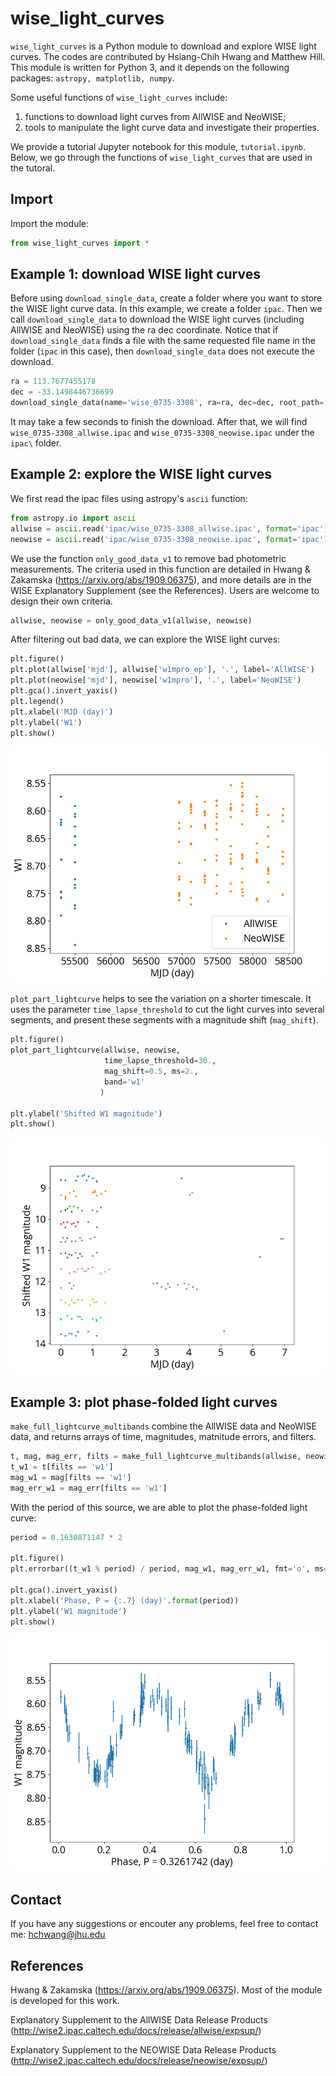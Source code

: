 # wise_light_curves
`wise_light_curves` is a Python module to download and explore WISE light curves. The codes are contributed by Hsiang-Chih Hwang and Matthew Hill. This module is written for Python 3, and it depends on the following packages: `astropy, matplotlib, numpy`. 

Some useful functions of `wise_light_curves` include:
1. functions to download light curves from AllWISE and NeoWISE;
2. tools to manipulate the light curve data and investigate their properties.

We provide a tutorial Jupyter notebook for this module, `tutorial.ipynb`. Below, we go through the functions of `wise_light_curves` that are used in the tutoral.

## Import

Import the module:

```python
from wise_light_curves import *
```

## Example 1: download WISE light curves

Before using `download_single_data`, create a folder where you want to store the WISE light curve data. In this example, we create a folder `ipac`. Then we call `download_single_data` to download the WISE light curves (including AllWISE and NeoWISE) using the ra dec coordinate. Notice that if `download_single_data` finds a file with the same requested file name in the folder (`ipac` in this case), then `download_single_data` does not execute the download. 

```python
ra = 113.7677455178
dec = -33.1498446736699
download_single_data(name='wise_0735-3308', ra=ra, dec=dec, root_path='ipac/', radius=2.)
```

It may take a few seconds to finish the download. After that, we will find `wise_0735-3308_allwise.ipac` and `wise_0735-3308_neowise.ipac` under the `ipac\` folder.


## Example 2: explore the WISE light curves

We first read the ipac files using astropy's `ascii` function:
```python
from astropy.io import ascii
allwise = ascii.read('ipac/wise_0735-3308_allwise.ipac', format='ipac')
neowise = ascii.read('ipac/wise_0735-3308_neowise.ipac', format='ipac')
```

We use the function `only_good_data_v1` to remove bad photometric measurements. The criteria used in this function are detailed in Hwang & Zakamska (https://arxiv.org/abs/1909.06375), and more details are in the WISE Explanatory Supplement (see the References). Users are welcome to design their own criteria. 

```python
allwise, neowise = only_good_data_v1(allwise, neowise)
```

After filtering out bad data, we can explore the WISE light curves:
```python
plt.figure()
plt.plot(allwise['mjd'], allwise['w1mpro_ep'], '.', label='AllWISE')
plt.plot(neowise['mjd'], neowise['w1mpro'], '.', label='NeoWISE')
plt.gca().invert_yaxis()
plt.legend()
plt.xlabel('MJD (day)')
plt.ylabel('W1')
plt.show()
```

![](figs/lc.png)

`plot_part_lightcurve` helps to see the variation on a shorter timescale. It uses the parameter `time_lapse_threshold` to cut the light curves into several segments, and present these segments with a magnitude shift (`mag_shift`).
```python
plt.figure()
plot_part_lightcurve(allwise, neowise, 
                     time_lapse_threshold=30.,
                     mag_shift=0.5, ms=2.,
                     band='w1'
                    )

plt.ylabel('Shifted W1 magnitude')
plt.show()
```


![](figs/part_lc.png)

## Example 3: plot phase-folded light curves
`make_full_lightcurve_multibands` combine the AllWISE data and NeoWISE data, and returns arrays of time, magnitudes, matnitude errors, and filters.

```python
t, mag, mag_err, filts = make_full_lightcurve_multibands(allwise, neowise)
t_w1 = t[filts == 'w1']
mag_w1 = mag[filts == 'w1']
mag_err_w1 = mag_err[filts == 'w1']
```

With the period of this source, we are able to plot the phase-folded light curve:
```python
period = 0.1630871147 * 2

plt.figure()
plt.errorbar((t_w1 % period) / period, mag_w1, mag_err_w1, fmt='o', ms=2.)

plt.gca().invert_yaxis()
plt.xlabel('Phase, P = {:.7} (day)'.format(period))
plt.ylabel('W1 magnitude')
plt.show()
```

![](figs/phase_lc.png)

## Contact

If you have any suggestions or encouter any problems, feel free to contact me: hchwang@jhu.edu

## References
Hwang & Zakamska (https://arxiv.org/abs/1909.06375). Most of the module is developed for this work.

Explanatory Supplement to the AllWISE Data Release Products (http://wise2.ipac.caltech.edu/docs/release/allwise/expsup/)

Explanatory Supplement to the NEOWISE Data Release Products (http://wise2.ipac.caltech.edu/docs/release/neowise/expsup/)
